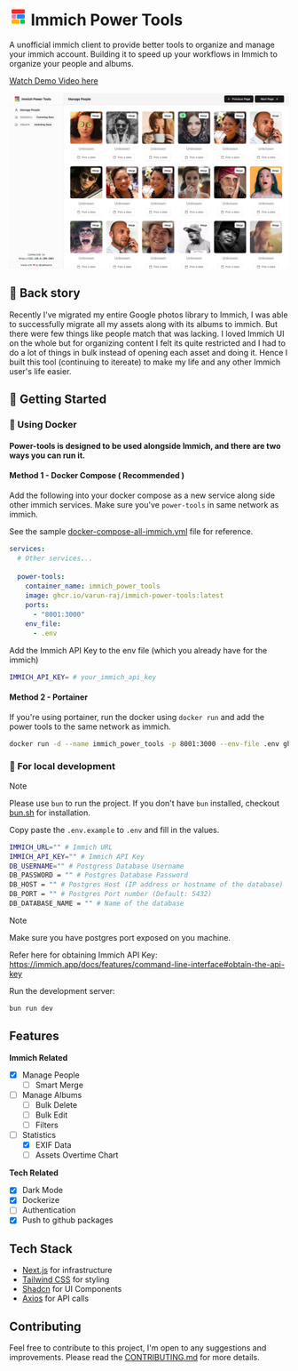 # ![Logo](./public/favicon-32x32.png) Immich Power Tools

A unofficial immich client to provide better tools to organize and manage your immich account. Building it to speed up your workflows in Immich to organize your people and albums.

[Watch Demo Video here](https://www.loom.com/embed/13aa90d8ab2e4acab0993bdc8703a750?sid=71498690-b745-473f-b239-a7bdbe6efc21)

[![Immich Power Tools](./screenshots/screenshot-1.jpeg)](https://www.loom.com/embed/13aa90d8ab2e4acab0993bdc8703a750?sid=71498690-b745-473f-b239-a7bdbe6efc21)

## 💭 Back story

Recently I've migrated my entire Google photos library to Immich, I was able to successfully migrate all my assets along with its albums to immich. But there were few things like people match that was lacking. I loved Immich UI on the whole but for organizing content I felt its quite restricted and I had to do a lot of things in bulk instead of opening each asset and doing it. Hence I built this tool (continuing to itereate) to make my life and any other Immich user's life easier.

## 🚀 Getting Started

### 🐬 Using Docker

#### Power-tools is designed to be used alongside Immich, and there are two ways you can run it.
#### Method 1 - Docker Compose ( Recommended )

Add the following into your docker compose as a new service along side other immich services. Make sure you've `power-tools` in same network as immich.

See the sample [docker-compose-all-immich.yml](./docker-compose-all-immich) file for reference.

```yaml
services:
  # Other services...
  
  power-tools:
    container_name: immich_power_tools
    image: ghcr.io/varun-raj/immich-power-tools:latest
    ports:
      - "8001:3000"
    env_file:
      - .env
```

Add the Immich API Key to the env file (which you already have for the immich)


```bash
IMMICH_API_KEY= # your_immich_api_key
```
#### Method 2 - Portainer

If you're using portainer, run the docker using `docker run` and add the power tools to the same network as immich.

```bash
docker run -d --name immich_power_tools -p 8001:3000 --env-file .env ghcr.io/varun-raj/immich-power-tools:latest
```


### 🚀 For local development

> [!NOTE]  
> Please use `bun` to run the project. If you don't have `bun` installed, checkout [bun.sh](https://bun.sh/) for installation.


Copy paste the `.env.example` to `.env` and fill in the values.

```bash
IMMICH_URL="" # Immich URL
IMMICH_API_KEY="" # Immich API Key
DB_USERNAME="" # Postgress Database Username
DB_PASSWORD = "" # Postgres Database Password
DB_HOST = "" # Postgres Host (IP address or hostname of the database)
DB_PORT = "" # Postgres Port number (Default: 5432)
DB_DATABASE_NAME = "" # Name of the database 
```
> [!NOTE]  
> Make sure you have postgres port exposed on you machine.

Refer here for obtaining Immich API Key: https://immich.app/docs/features/command-line-interface#obtain-the-api-key

Run the development server:

```bash
bun run dev
```

## Features

**Immich Related**

- [x] Manage People
  - [ ] Smart Merge
- [ ] Manage Albums
  - [ ] Bulk Delete
  - [ ] Bulk Edit
  - [ ] Filters
- [ ] Statistics
  - [x] EXIF Data
  - [ ] Assets Overtime Chart

**Tech Related**

- [x] Dark Mode
- [x] Dockerize
- [ ] Authentication
- [x] Push to github packages

## Tech Stack

- [Next.js](https://nextjs.org/) for infrastructure
- [Tailwind CSS](https://tailwindcss.com/) for styling
- [Shadcn](https://shadcn.com/) for UI Components
- [Axios](https://axios-http.com/) for API calls

## Contributing

Feel free to contribute to this project, I'm open to any suggestions and improvements. Please read the [CONTRIBUTING.md](./CONTRIBUTING.md) for more details.
